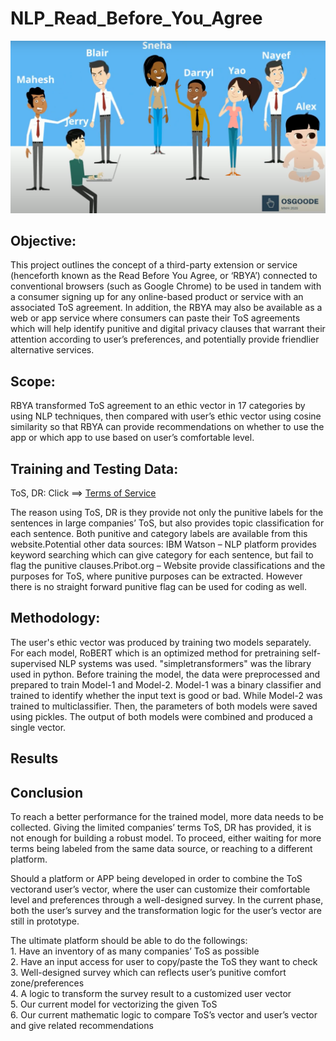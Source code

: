 # NLP_Read_Before_You_Agree

 ![Image description](Osgoode1.png)
 
 ## Objective:

This project outlines the concept of a third-party extension or service (henceforth known as the Read Before You Agree, or ‘RBYA’) connected to conventional browsers (such as Google Chrome) to be used in tandem with a consumer signing up for any online-based product or service with an associated ToS agreement. In addition, the RBYA may also be available as a web or app service where consumers can paste their ToS agreements which will help identify punitive and digital privacy clauses that warrant their attention according to user’s preferences, and potentially provide friendlier alternative services.

## Scope: 

RBYA transformed ToS agreement to an ethic vector in 17 categories by using NLP techniques, then compared with user’s ethic vector using cosine similarity so that RBYA can provide recommendations on whether to use the app or which app to use based on user’s comfortable level.

 ## Training and Testing Data:

ToS, DR: Click ==> [Terms of Service](https://tosdr.org/)

The reason using ToS, DR is they provide not only the punitive labels for the sentences in large companies’ ToS, but also provides topic classification for each sentence. Both punitive and category labels are available from this website.Potential other data sources:
IBM Watson – NLP platform provides keyword searching which can give category for each sentence, but fail to flag the punitive clauses.Pribot.org – Website provide classifications and the purposes for ToS, where punitive purposes can be extracted. However there is no straight forward punitive flag can be used for coding as well.
  
 ## Methodology:
 
The user's ethic vector was produced by training two models separately. For each model, RoBERT which is an optimized method for pretraining self-supervised NLP systems was used. "simpletransformers" was the library used in python. Before training the model, the data were preprocessed and prepared to train Model-1 and Model-2. Model-1 was a binary classifier and trained to identify whether the input text is good or bad. While Model-2 was trained to multiclassifier. Then, the parameters of both models were saved using pickles. The output of both models were combined and produced a single vector.  
 

 ## Results
 ## Conclusion
 
To reach a better performance for the trained model, more data needs to be collected. Giving the limited companies’ terms ToS, DR has provided, it is not enough for building a robust model. To proceed, either waiting for more terms being labeled from the same data source, or reaching to a different platform.

Should a platform or APP being developed in order to combine the ToS vectorand user’s vector, where the user can customize their comfortable level and preferences through a well-designed survey. In the current phase, both the user’s survey and the transformation logic for the user’s vector are still in prototype.

The ultimate platform should be able to do the followings:
<br> 1. Have an inventory of as many companies’ ToS as possible 
<br> 2. Have an input access for user to copy/paste the ToS they want to check 
<br> 3. Well-designed survey which can reflects user’s punitive comfort zone/preferences
<br>4. A logic to transform the survey result to a customized user vector
<br>5. Our current model for vectorizing the given ToS
<br>6. Our current mathematic logic to compare ToS’s vector and user’s vector and give related recommendations<br/>

